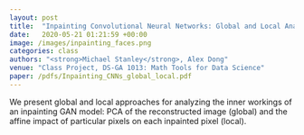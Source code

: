 ```yaml
---
layout: post
title:  "Inpainting Convolutional Neural Networks: Global and Local Analysis"
date:   2020-05-21 01:21:59 +00:00
image: /images/inpainting_faces.png
categories: class
authors: "<strong>Michael Stanley</strong>, Alex Dong"
venue: "Class Project, DS-GA 1013: Math Tools for Data Science"
paper: /pdfs/Inpainting_CNNs_global_local.pdf
---
```

We present global and local approaches for analyzing the inner workings of an inpainting GAN model: PCA of the reconstructed image (global) and the affine impact of particular pixels on each inpainted pixel (local). 